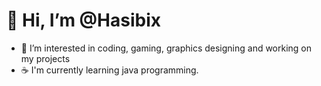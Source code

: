# 👋 Hi, I’m @Hasibix
- 👀 I’m interested in coding, gaming, graphics designing and working on my projects
- ☕ I'm currently learning java programming.

<!---
Hasibix/Hasibix is a ✨ special ✨ repository because this file will appear on your GitHub profile.
You can click the Preview link to take a look at your changes.
--->
